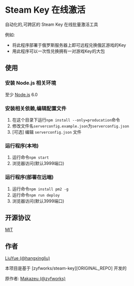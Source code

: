 # Steam Key 在线激活

自动化的,可跨区的 Steam Key 在线批量激活工具 

例如:

- 将此程序部署于俄罗斯服务器上即可远程兑换俄区游戏的Key
- 用此程序可以一次性兑换拥有一对游戏Key的大包

## 使用

### 安装 Node.js 相关环境

至少
[Node.js](https://nodejs.org/en/)
6.0

### 安装相关依赖,编辑配置文件

1. 在这个目录下运行`npm install --only=producation`命令
2. 修改文件名`serverconfig.example.json`为`serverconfig.json`
3. [可选] 编辑 `serverconfig.json` 文件

### 运行程序(本地)

1. 运行命令`npm start`
2. 浏览器访问(默认3999端口)

### 运行程序(部署在远端)

1. 运行命令`npm install pm2 -g`
2. 运行命令`npm run deploy`
3. 浏览器访问(默认3999端口)


## 开源协议

[MIT](LICENSE)

## 作者

[LiuYue (@hangxingliu)](https://github.com/hangxingliu)

本项目是基于 [zyfworks/steam-key][ORIGINAL_REPO] 开发的

原作者: [Makazeu (@zyfworks)](https://github.com/zyfworks)
